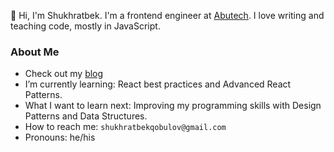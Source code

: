 👋 Hi, I'm Shukhratbek. I'm a frontend engineer at [Abutech](https://abutech.uz). I love writing and teaching code, mostly in JavaScript.

### About Me
- Check out my [blog](https://t.me/shuhratbeks_blog)
- I’m currently learning: React best practices and Advanced React Patterns.
- What I want to learn next: Improving my programming skills with Design Patterns and Data Structures.
- How to reach me: `shukhratbekqobulov@gmail.com`
- Pronouns: he/his
